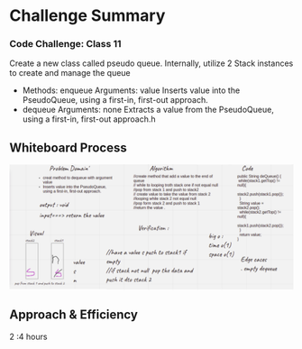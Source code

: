 # Challenge Summary
<!-- Description of the challenge -->
### Code Challenge: Class 11
Create a new class called pseudo queue.
Internally, utilize 2 Stack instances to create and manage the queue


* Methods:
enqueue
Arguments: value
Inserts value into the PseudoQueue, using a first-in, first-out approach.
* dequeue
Arguments: none
Extracts a value from the PseudoQueue, using a first-in, first-out approach.h

## Whiteboard Process
<!-- Embedded whiteboard image -->
![](../img/code11.png)


## Approach & Efficiency
<!-- What approach did you take? Why? What is the Big O space/time for this approach? -->
2 :4 hours
